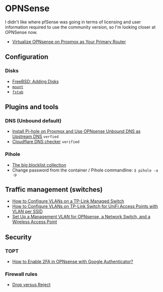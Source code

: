 # OPNSense
I didn't like where pfSense was going in terms of licensing and user information required to use the community version, so I'm looking closer at OPNSense now.

* [Virtualize OPNsense on Proxmox as Your Primary Router](https://homenetworkguy.com/how-to/virtualize-opnsense-on-proxmox-as-your-primary-router/)

## Configuration

### Disks
* [FreeBSD: Adding Disks](https://docs.freebsd.org/en/books/handbook/disks/#disks-adding)
* [`mount`](https://man.freebsd.org/cgi/man.cgi?mount(8))
* [`fstab`](https://man.freebsd.org/cgi/man.cgi?fstab(5))

## Plugins and tools

### DNS (Unbound default)
* [Install Pi-hole on Proxmox and Use OPNsense Unbound DNS as Upstream DNS](https://homenetworkguy.com/how-to/install-pi-hole-on-proxmox-and-use-opnsense-unbound-dns-as-upstream-dns/) `verfied`
* [Cloudflare DNS checker](https://one.one.one.one/help/) `verified`

### Pihole
* [The big blocklist collection](https://firebog.net/)
* Change password from the container / Pihole commandline: `$ pihole -a -p`

## Traffic management (switches)
* [How to Configure VLANs on a TP-Link Managed Switch](https://homenetworkguy.com/how-to/configure-vlans-tp-link-switch/)
* [How to Configure VLANs on TP-Link Switch for UniFi Access Points with VLAN per SSID](https://homenetworkguy.com/how-to/configure-tp-link-switch-vlan-with-unifi-access-points-vlan-per-ssid/)
* [Set Up a Management VLAN for OPNsense, a Network Switch, and a Wireless Access Point](https://homenetworkguy.com/how-to/set-up-management-vlan-for-opnsense-network-switch-and-access-point/)

## Security

### TOPT
* [How to Enable 2FA in OPNsense with Google Authenticator?](https://www.zenarmor.com/docs/network-security-tutorials/how-to-enable-2fa-in-opnsense-with-google-authenticator)

### Firewall rules
* [Drop versus Reject](https://www.chiark.greenend.org.uk/~peterb/network/drop-vs-reject)

